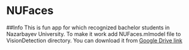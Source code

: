 # NUFaces

##Info
This is fun app for which recognized bachelor students in Nazarbayev University.
To make it work add NUFaces.mlmodel file to VisionDetection directory. You can download it from [Google Drive link](https://drive.google.com/file/d/1Vps-E_-qoi0LLBpdZYwX7fc9NWD2xHbL/view?usp=sharing)
